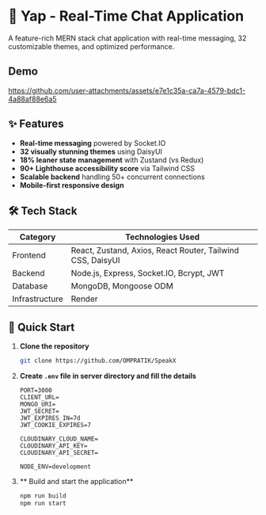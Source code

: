 # 🚀 Yap - Real-Time Chat Application
A feature-rich MERN stack chat application with real-time messaging, 32 customizable themes, and optimized performance.
## Demo
https://github.com/user-attachments/assets/e7e1c35a-ca7a-4579-bdc1-4a88af88e6a5

## ✨ Features

- **Real-time messaging** powered by Socket.IO
- **32 visually stunning themes** using DaisyUI
- **18% leaner state management** with Zustand (vs Redux)
- **90+ Lighthouse accessibility score** via Tailwind CSS
- **Scalable backend** handling 50+ concurrent connections
- **Mobile-first responsive design**

## 🛠️ Tech Stack

| Category       | Technologies Used |
|----------------|-------------------|
| Frontend       | React, Zustand, Axios, React Router, Tailwind CSS, DaisyUI |
| Backend        | Node.js, Express, Socket.IO, Bcrypt, JWT |
| Database       | MongoDB, Mongoose ODM |
| Infrastructure | Render |

## 🚀 Quick Start

1. **Clone the repository**
   ```bash
   git clone https://github.com/OMPRATIK/SpeakX
   ```
2. **Create `.env` file in server directory and fill the details**
    ```env
    PORT=3000
    CLIENT_URL=
    MONGO_URI=
    JWT_SECRET=
    JWT_EXPIRES_IN=7d
    JWT_COOKIE_EXPIRES=7
    
    CLOUDINARY_CLOUD_NAME=
    CLOUDINARY_API_KEY=
    CLOUDINARY_API_SECRET=
    
    NODE_ENV=development
     ```
3. ** Build and start the application**
      ```bash
     npm run build 
     npm run start
   ```
